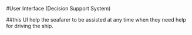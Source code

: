 #User Interface (Decision Support System)

##this UI help the seafarer to be assisted at any time when they need help for driving the ship. 